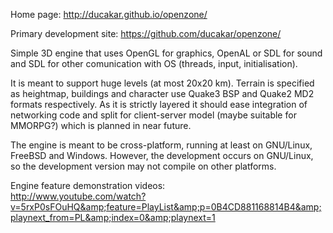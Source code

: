 Home page: http://ducakar.github.io/openzone/

Primary development site: https://github.com/ducakar/openzone/

Simple 3D engine that uses OpenGL for graphics, OpenAL or SDL for sound and SDL for other comunication with OS (threads, input, initialisation).

It is meant to support huge levels (at most 20x20 km). Terrain is specified as heightmap, buildings and character use Quake3 BSP and Quake2 MD2 formats respectively.
As it is strictly layered it should ease integration of networking code and split for client-server model (maybe suitable for MMORPG?) which is planned in near future.

The engine is meant to be cross-platform, running at least on GNU/Linux, FreeBSD and Windows. However, the development occurs on GNU/Linux, so the development version may not compile on other platforms.

Engine feature demonstration videos:<br>
<a href='http://www.youtube.com/watch?v=5rxP0sFOuHQ&feature=PlayList&p=0B4CD881168814B4&playnext_from=PL&index=0&playnext=1'>http://www.youtube.com/watch?v=5rxP0sFOuHQ&amp;feature=PlayList&amp;p=0B4CD881168814B4&amp;playnext_from=PL&amp;index=0&amp;playnext=1</a>